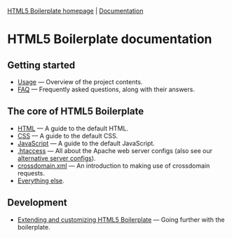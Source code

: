 [HTML5 Boilerplate homepage](http://html5boilerplate.com) |
[Documentation](//github.com/h5bp/html5-boilerplate/blob/master/doc/TOC.md)

# HTML5 Boilerplate documentation

## Getting started

* [Usage](//github.com/h5bp/html5-boilerplate/blob/master/doc/usage.md) — Overview of the project contents.
* [FAQ](//github.com/h5bp/html5-boilerplate/blob/master/doc/faq.md) — Frequently asked questions, along with their answers.

## The core of HTML5 Boilerplate

* [HTML](//github.com/h5bp/html5-boilerplate/blob/master/doc/html.md) — A guide to the default HTML.
* [CSS](//github.com/h5bp/html5-boilerplate/blob/master/doc/css.md) — A guide to the default CSS.
* [JavaScript](//github.com/h5bp/html5-boilerplate/blob/master/doc/js.md) — A guide to the default JavaScript.
* [.htaccess](//github.com/h5bp/server-configs-apache/tree/master/doc)
  — All about the Apache web server configs (also see our [alternative server
  configs](//github.com/h5bp/server-configs/blob/master/README.md)).
* [crossdomain.xml](//github.com/h5bp/html5-boilerplate/blob/master/doc/crossdomain.md) — An introduction to making use of
  crossdomain requests.
* [Everything else](//github.com/h5bp/html5-boilerplate/blob/master/doc/misc.md).

## Development

* [Extending and customizing HTML5 Boilerplate](//github.com/h5bp/html5-boilerplate/blob/master/doc/extend.md) — Going further with
  the boilerplate.
